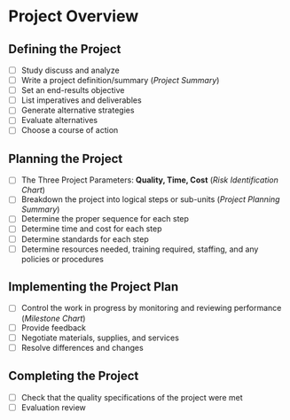 # Project Overview

## Defining the Project

- [ ] Study discuss and analyze
- [ ] Write a project definition/summary (_Project Summary_)
- [ ] Set an end-results objective
- [ ] List imperatives and deliverables
- [ ] Generate alternative strategies
- [ ] Evaluate alternatives
- [ ] Choose a course of action

## Planning the Project

- [ ] The Three Project Parameters: **Quality, Time, Cost** (_Risk Identification Chart_)
- [ ] Breakdown the project into logical steps or sub-units (_Project Planning Summary_)
- [ ] Determine the proper sequence for each step
- [ ] Determine time and cost for each step
- [ ] Determine standards for each step
- [ ] Determine resources needed, training required, staffing, and any policies or procedures

## Implementing the Project Plan

- [ ] Control the work in progress by monitoring and reviewing performance (_Milestone Chart_)
- [ ] Provide feedback
- [ ] Negotiate materials, supplies, and services
- [ ] Resolve differences and changes

## Completing the Project

- [ ] Check that the quality specifications of the project were met
- [ ] Evaluation review
